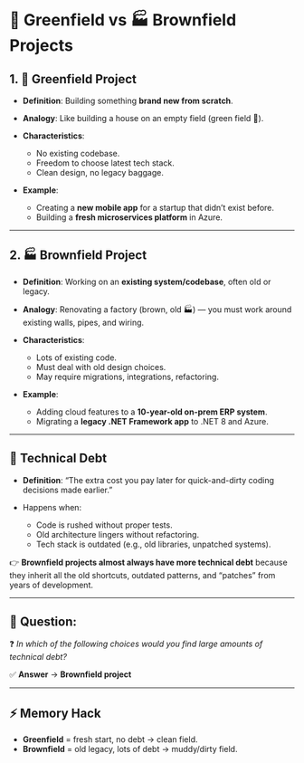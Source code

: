 # 🌱 Greenfield vs 🏭 Brownfield Projects

## 1. 🌱 Greenfield Project

- **Definition**: Building something **brand new from scratch**.
- **Analogy**: Like building a house on an empty field (green field 🌱).
- **Characteristics**:

  - No existing codebase.
  - Freedom to choose latest tech stack.
  - Clean design, no legacy baggage.

- **Example**:

  - Creating a **new mobile app** for a startup that didn’t exist before.
  - Building a **fresh microservices platform** in Azure.

---

## 2. 🏭 Brownfield Project

- **Definition**: Working on an **existing system/codebase**, often old or legacy.
- **Analogy**: Renovating a factory (brown, old 🏭) — you must work around existing walls, pipes, and wiring.
- **Characteristics**:

  - Lots of existing code.
  - Must deal with old design choices.
  - May require migrations, integrations, refactoring.

- **Example**:

  - Adding cloud features to a **10-year-old on-prem ERP system**.
  - Migrating a **legacy .NET Framework app** to .NET 8 and Azure.

---

## 💸 Technical Debt

- **Definition**: “The extra cost you pay later for quick-and-dirty coding decisions made earlier.”
- Happens when:

  - Code is rushed without proper tests.
  - Old architecture lingers without refactoring.
  - Tech stack is outdated (e.g., old libraries, unpatched systems).

👉 **Brownfield projects almost always have more technical debt** because they inherit all the old shortcuts, outdated patterns, and “patches” from years of development.

---

## 📝 Question:

❓ _In which of the following choices would you find large amounts of technical debt?_

✅ **Answer** → **Brownfield project**

---

## ⚡ Memory Hack

- **Greenfield** = fresh start, no debt → clean field.
- **Brownfield** = old legacy, lots of debt → muddy/dirty field.
